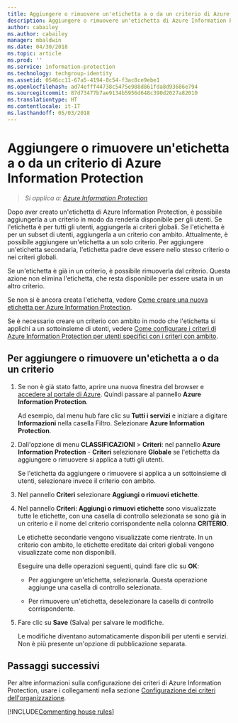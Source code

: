 ```yaml
---
title: Aggiungere o rimuovere un'etichetta a o da un criterio di Azure Information Protection
description: Aggiungere o rimuovere un'etichetta di Azure Information Protection a o dai criteri globali per tutti gli utenti oppure a o da un criterio con ambito per un sottoinsieme di utenti.
author: cabailey
ms.author: cabailey
manager: mbaldwin
ms.date: 04/30/2018
ms.topic: article
ms.prod: ''
ms.service: information-protection
ms.technology: techgroup-identity
ms.assetid: 0546cc11-67a5-4194-8c54-f3ac8ce9ebe1
ms.openlocfilehash: ad74efff44738c5475e988d861fda8d93686e794
ms.sourcegitcommit: 87d73477b7ae9134b5956d648c390d2027a82010
ms.translationtype: HT
ms.contentlocale: it-IT
ms.lasthandoff: 05/03/2018
---
```

# <a name="add-or-remove-a-label-to-or-from-an-azure-information-protection-policy"></a>Aggiungere o rimuovere un'etichetta a o da un criterio di Azure Information Protection

>*Si applica a: [Azure Information Protection](https://azure.microsoft.com/pricing/details/information-protection)*

Dopo aver creato un'etichetta di Azure Information Protection, è possibile aggiungerla a un criterio in modo da renderla disponibile per gli utenti. Se l'etichetta è per tutti gli utenti, aggiungerla ai criteri globali. Se l'etichetta è per un subset di utenti, aggiungerla a un criterio con ambito. Attualmente, è possibile aggiungere un'etichetta a un solo criterio. Per aggiungere un'etichetta secondaria, l'etichetta padre deve essere nello stesso criterio o nei criteri globali.

Se un'etichetta è già in un criterio, è possibile rimuoverla dal criterio. Questa azione non elimina l'etichetta, che resta disponibile per essere usata in un altro criterio.

Se non si è ancora creata l'etichetta, vedere [Come creare una nuova etichetta per Azure Information Protection](configure-policy-new-label.md).

Se è necessario creare un criterio con ambito in modo che l'etichetta si applichi a un sottoinsieme di utenti, vedere [Come configurare i criteri di Azure Information Protection per utenti specifici con i criteri con ambito](configure-policy-scope.md).

## <a name="to-add-or-remove-a-label-to-or-from-a-policy"></a>Per aggiungere o rimuovere un'etichetta a o da un criterio

1. Se non è già stato fatto, aprire una nuova finestra del browser e [accedere al portale di Azure](configure-policy.md#signing-in-to-the-azure-portal). Quindi passare al pannello **Azure Information Protection**.
    
    Ad esempio, dal menu hub fare clic su **Tutti i servizi** e iniziare a digitare **Informazioni** nella casella Filtro. Selezionare **Azure Information Protection**.

2. Dall'opzione di menu **CLASSIFICAZIONI** > **Criteri**: nel pannello **Azure Information Protection** - **Criteri** selezionare **Globale** se l'etichetta da aggiungere o rimuovere si applica a tutti gli utenti.

    Se l'etichetta da aggiungere o rimuovere si applica a un sottoinsieme di utenti, selezionare invece il criterio con ambito.

3. Nel pannello **Criteri** selezionare **Aggiungi o rimuovi etichette**.

4. Nel pannello **Criteri: Aggiungi o rimuovi etichette** sono visualizzate tutte le etichette, con una casella di controllo selezionata se sono già in un criterio e il nome del criterio corrispondente nella colonna **CRITERIO**.
     
    Le etichette secondarie vengono visualizzate come rientrate. In un criterio con ambito, le etichette ereditate dai criteri globali vengono visualizzate come non disponibili.
    
    Eseguire una delle operazioni seguenti, quindi fare clic su **OK**:
    
    - Per aggiungere un'etichetta, selezionarla. Questa operazione aggiunge una casella di controllo selezionata.
    
    - Per rimuovere un'etichetta, deselezionare la casella di controllo corrispondente.
  
5. Fare clic su **Save** (Salva) per salvare le modifiche.
   
    Le modifiche diventano automaticamente disponibili per utenti e servizi. Non è più presente un'opzione di pubblicazione separata.


## <a name="next-steps"></a>Passaggi successivi

Per altre informazioni sulla configurazione dei criteri di Azure Information Protection, usare i collegamenti nella sezione [Configurazione dei criteri dell'organizzazione](configure-policy.md#configuring-your-organizations-policy).  

[!INCLUDE[Commenting house rules](../includes/houserules.md)]
